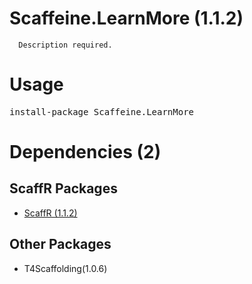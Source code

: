 ﻿Scaffeine.LearnMore (1.1.2)
======

      Description required.
    
Usage
======
<pre>install-package Scaffeine.LearnMore</pre>
Dependencies (2)
=====

ScaffR Packages
------
* [ScaffR (1.1.2)](https://github.com/wcpro/ScaffR/tree/master/src/ScaffR)

Other Packages
------
* T4Scaffolding(1.0.6)
